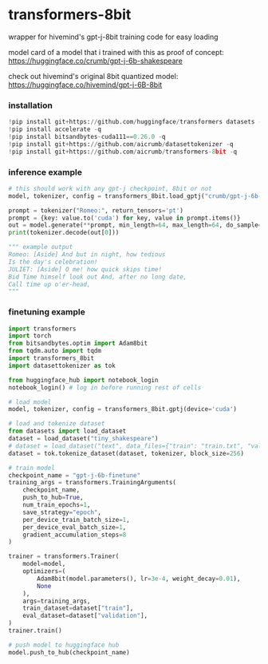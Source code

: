# transformers-8bit
wrapper for hivemind's gpt-j-8bit training code for easy loading

model card of a model that i trained with this as proof of concept: https://huggingface.co/crumb/gpt-j-6b-shakespeare

check out hivemind's original 8bit quantized model: https://huggingface.co/hivemind/gpt-j-6B-8bit

### installation

```python
!pip install git+https://github.com/huggingface/transformers datasets -q
!pip install accelerate -q
!pip install bitsandbytes-cuda111==0.26.0 -q
!pip install git+https://github.com/aicrumb/datasettokenizer -q
!pip install git+https://github.com/aicrumb/transformers-8bit -q
```



### inference example

```python
# this should work with any gpt-j checkpoint, 8bit or not
model, tokenizer, config = transformers_8bit.load_gptj("crumb/gpt-j-6b-shakespeare", device='cuda')

prompt = tokenizer("Romeo:", return_tensors='pt')
prompt = {key: value.to('cuda') for key, value in prompt.items()}
out = model.generate(**prompt, min_length=64, max_length=64, do_sample=True, pad_token_id=tokenizer.eos_token_id)
print(tokenizer.decode(out[0]))

""" example output
Romeo: [Aside] And but in night, how tedious
Is the day's celebration!
JULIET: [Aside] O me! how quick skips time!
Bid Time himself look out And, after no long date,
Call time up o'er-head,
"""
```



### finetuning example

```python
import transformers
import torch
from bitsandbytes.optim import Adam8bit
from tqdm.auto import tqdm
import transformers_8bit
import datasettokenizer as tok

from huggingface_hub import notebook_login
notebook_login() # log in before running rest of cells

# load model
model, tokenizer, config = transformers_8bit.gptj(device='cuda')

# load and tokenize dataset
from datasets import load_dataset
dataset = load_dataset("tiny_shakespeare")
# dataset = load_dataset("text", data_files={"train": "train.txt", "validation": "test.txt"})
dataset = tok.tokenize_dataset(dataset, tokenizer, block_size=256)

# train model
checkpoint_name = "gpt-j-6b-finetune"
training_args = transformers.TrainingArguments(
    checkpoint_name,
    push_to_hub=True,
    num_train_epochs=1,
    save_strategy="epoch",
    per_device_train_batch_size=1,
    per_device_eval_batch_size=1,
    gradient_accumulation_steps=8
)

trainer = transformers.Trainer(
    model=model,
    optimizers=(
        Adam8bit(model.parameters(), lr=3e-4, weight_decay=0.01),
        None
    ),
    args=training_args,
    train_dataset=dataset["train"],
    eval_dataset=dataset["validation"],
)
trainer.train()

# push model to huggingface hub
model.push_to_hub(checkpoint_name)
```

